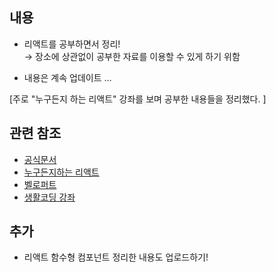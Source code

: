 ## 내용 
 * 리액트를 공부하면서 정리!  
   → 장소에 상관없이 공부한 자료를 이용할 수 있게 하기 위함 
  
 * 내용은 계속 업데이트 ...	 

[주로 "누구든지 하는 리액트" 강좌를 보며 공부한 내용들을 정리했다. ]
  
  
  
## 관련 참조
 * [공식문서](https://ko.reactjs.org/)
 * [누구든지하는 리액트](https://velopert.com/3613)
 * [벨로퍼트](https://react.vlpt.us/)
 * [생활코딩 강좌](https://www.youtube.com/watch?v=XMb0w3KMw00&list=PLuHgQVnccGMCRv6f8H9K5Xwsdyg4sFSdi)

## 추가
 * 리액트 함수형 컴포넌트 정리한 내용도 업로드하기!
